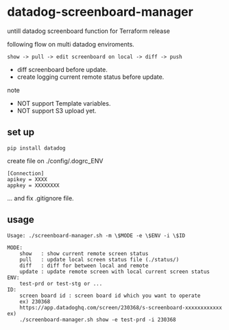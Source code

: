# datadog-screenboard-manager
untill datadog screenboard function for Terraform release

following flow on multi datadog enviroments.
```
show -> pull -> edit screenboard on local -> diff -> push
```

- diff screenboard before update.
- create logging current remote status before update.

note

- NOT support Template variables.
- NOT support S3 upload yet.

## set up

```
pip install datadog
```

create file on ./config/.dogrc_ENV
```
[Connection]
apikey = XXXX
appkey = XXXXXXXX
```
... and fix .gitignore file.

## usage

```
Usage: ./screenboard-manager.sh -m \$MODE -e \$ENV -i \$ID

MODE:
    show   : show current remote screen status
    pull   : update local screen status file (./status/)
    diff   : diff for between local and remote
    update : update remote screen with local current screen status
ENV:
    test-prd or test-stg or ...
ID:
    screen board id : screen board id which you want to operate
    ex) 230368
    https://app.datadoghq.com/screen/230368/s-screenboard-xxxxxxxxxxxx
ex)
    ./screenboard-manager.sh show -e test-prd -i 230368
```

